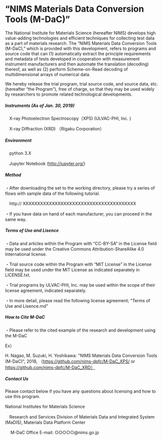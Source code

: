# “NIMS Materials Data Conversion Tools (M-DaC)”

The National Institute for Materials Science (hereafter NIMS) develops high value-adding technologies and efficient techniques for collecting test data as a part of materials research. The “NIMS Materials Data Conversion Tools (M-DaC),” which is provided with this development, refers to programs and source code that can (1) automatically extract the principle requirements and metadata of tests developed in cooperation with measurement instrument manufacturers and then automate the translation (decoding) thereof, as well as (2) perform Scheme-on-Read decoding of multidimensional arrays of numerical data. 

We hereby release the trial program, trial source code, and source data, etc. (hereafter “the Program”), free of charge, so that they may be used widely by researchers to promote related technological developments.



##### Instruments (As of Jan. 30, 2019) 

　X-ray Photoelectron Spectroscopy（XPS) (ULVAC-PHI, Inc. )

　X-ray Diffraction (XRD)   （Rigaku Corporation）



##### Environment

　python 3.X

　Jupyter Notebook (http://jupyter.org/)



##### Method

・After downloading the set to the working directory, please try a series of flows with sample data of the following tutorial.

　http:// XXXXXXXXXXXXXXXXXXXXXXXXXXXXXXXXXXXXXXX

・If you have data on hand of each manufacturer, you can proceed in the same way.



##### Terms of Use and Lisence

・Data and articles within the Program with “CC-BY-SA” in the License field may be used under the Creative Commons Attribution-ShareAlike 4.0 International license.

・Trial source code within the Program with “MIT License” in the License field may be used under the MIT License as indicated separately in LICENSE.txt. 

・Trial programs by ULVAC-PHI, Inc. may be used within the scope of their license agreement, indicated separately.

・In more detail, please read the following license agreement; "Terms of Use and Lisence.md"



##### How to Cite M-DaC

・Please refer to the cited example of the research and development using the M-DaC

Ex）

H. Nagao, M. Suzuki, H. Yoshikawa: "NIMS Materials Data Conversion Tools (M-DaC)", 2018, （https://github.com/nims-dpfc/M-DaC_XPS/   or   https://github.com/nims-dpfc/M-DaC_XRD）



##### Contact Us

Please contact below if you have any questions about licensing and how to use this program.



National Institutes for Materials Science　

 　Research and Services Division of Materials Data and Integrated System (MaDIS), Materials Data Platform Center

　 M-DaC Office  E-mail: ○○○○○@nims.go.jp
